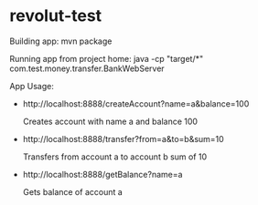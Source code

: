 # revolut-test

Building app:
mvn package

Running app from project home:
java -cp "target/*" com.test.money.transfer.BankWebServer

App Usage:

- http://localhost:8888/createAccount?name=a&balance=100

	Creates account with name a and balance 100

- http://localhost:8888/transfer?from=a&to=b&sum=10
	
	Transfers from account a to account b sum of 10

- http://localhost:8888/getBalance?name=a
	
	Gets balance of account a